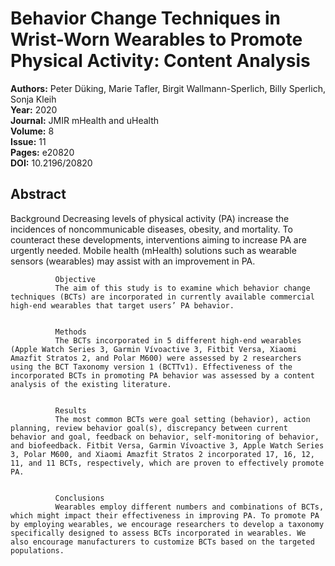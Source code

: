 # Behavior Change Techniques in Wrist-Worn Wearables to Promote Physical Activity: Content Analysis

**Authors:** Peter Düking, Marie Tafler, Birgit Wallmann-Sperlich, Billy Sperlich, Sonja Kleih  
**Year:** 2020  
**Journal:** JMIR mHealth and uHealth  
**Volume:** 8  
**Issue:** 11  
**Pages:** e20820  
**DOI:** 10.2196/20820  

## Abstract
Background
              Decreasing levels of physical activity (PA) increase the incidences of noncommunicable diseases, obesity, and mortality. To counteract these developments, interventions aiming to increase PA are urgently needed. Mobile health (mHealth) solutions such as wearable sensors (wearables) may assist with an improvement in PA.
            
            
              Objective
              The aim of this study is to examine which behavior change techniques (BCTs) are incorporated in currently available commercial high-end wearables that target users’ PA behavior.
            
            
              Methods
              The BCTs incorporated in 5 different high-end wearables (Apple Watch Series 3, Garmin Vívoactive 3, Fitbit Versa, Xiaomi Amazfit Stratos 2, and Polar M600) were assessed by 2 researchers using the BCT Taxonomy version 1 (BCTTv1). Effectiveness of the incorporated BCTs in promoting PA behavior was assessed by a content analysis of the existing literature.
            
            
              Results
              The most common BCTs were goal setting (behavior), action planning, review behavior goal(s), discrepancy between current behavior and goal, feedback on behavior, self-monitoring of behavior, and biofeedback. Fitbit Versa, Garmin Vívoactive 3, Apple Watch Series 3, Polar M600, and Xiaomi Amazfit Stratos 2 incorporated 17, 16, 12, 11, and 11 BCTs, respectively, which are proven to effectively promote PA.
            
            
              Conclusions
              Wearables employ different numbers and combinations of BCTs, which might impact their effectiveness in improving PA. To promote PA by employing wearables, we encourage researchers to develop a taxonomy specifically designed to assess BCTs incorporated in wearables. We also encourage manufacturers to customize BCTs based on the targeted populations.

